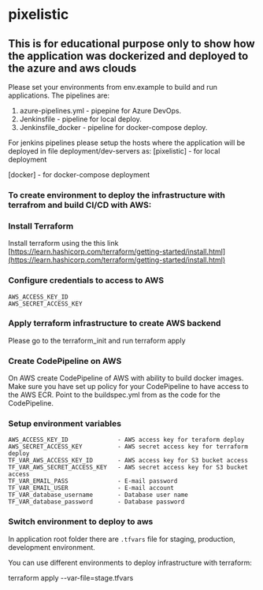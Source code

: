 # pixelistic
## This is for educational purpose only to show how the application was dockerized and deployed to the azure and aws clouds
Please set your environments from env.example to build and run applications. The pipelines are:
1. azure-pipelines.yml - pipepine for Azure DevOps.
2. Jenkinsfile - pipeline for local deploy.
3. Jenkinsfile_docker - pipeline for docker-compose deploy.

For jenkins pipelines please setup the hosts where the application will be deployed in file deployment/dev-servers as:
[pixelistic]  - for local deployment

[docker] - for docker-compose deployment
### To create environment to deploy the infrastructure with terrafrom and build CI/CD with AWS:
### Install Terraform

Install terraform using the this link [https://learn.hashicorp.com/terraform/getting-started/install.html](https://learn.hashicorp.com/terraform/getting-started/install.html)

### Configure credentials to access to AWS
```
AWS_ACCESS_KEY_ID
AWS_SECRET_ACCESS_KEY
```
### Apply terraform infrastructure to create AWS backend

Please go to the terraform_init and run terraform apply

### Create CodePipeline on AWS
On AWS create CodePipeline of AWS with ability to build docker images. Make sure you have set up policy for your CodePipeline to have access to the AWS ECR.
Point to the buildspec.yml from as the code for the CodePipeline.

### Setup environment variables
```
AWS_ACCESS_KEY_ID              - AWS access key for teraform deploy
AWS_SECRET_ACCESS_KEY          - AWS secret access key for terraform deploy
TF_VAR_AWS_ACCESS_KEY_ID       - AWS access key for S3 bucket access
TF_VAR_AWS_SECRET_ACCESS_KEY   - AWS secret access key for S3 bucket access
TF_VAR_EMAIL_PASS              - E-mail password
TF_VAR_EMAIL_USER              - E-mail account
TF_VAR_database_username       - Database user name 
TF_VAR_database_password       - Database password
```

### Switch environment to deploy to aws

In application root folder there are  `.tfvars` file for staging, production, development environment. 

You can use different environments to deploy infrastructure with terraform:

terraform apply --var-file=stage.tfvars 



